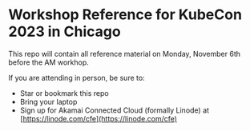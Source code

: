 # Workshop Reference for KubeCon 2023 in Chicago

This repo will contain all reference material on Monday, November 6th before the AM workhop.

If you are attending in person, be sure to:

- Star or bookmark this repo
- Bring your laptop
- Sign up for Akamai Connected Cloud (formally Linode) at [https://linode.com/cfe](https://linode.com/cfe)
